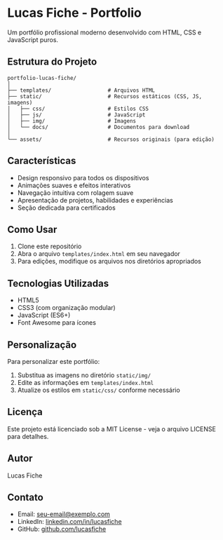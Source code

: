 # Lucas Fiche - Portfolio

Um portfólio profissional moderno desenvolvido com HTML, CSS e JavaScript puros.

## Estrutura do Projeto

```
portfolio-lucas-fiche/
│
├── templates/                  # Arquivos HTML
├── static/                     # Recursos estáticos (CSS, JS, imagens)
│   ├── css/                    # Estilos CSS
│   ├── js/                     # JavaScript
│   ├── img/                    # Imagens
│   └── docs/                   # Documentos para download
│
└── assets/                     # Recursos originais (para edição)
```

## Características

- Design responsivo para todos os dispositivos
- Animações suaves e efeitos interativos
- Navegação intuitiva com rolagem suave
- Apresentação de projetos, habilidades e experiências
- Seção dedicada para certificados

## Como Usar

1. Clone este repositório
2. Abra o arquivo `templates/index.html` em seu navegador
3. Para edições, modifique os arquivos nos diretórios apropriados

## Tecnologias Utilizadas

- HTML5
- CSS3 (com organização modular)
- JavaScript (ES6+)
- Font Awesome para ícones

## Personalização

Para personalizar este portfólio:

1. Substitua as imagens no diretório `static/img/`
2. Edite as informações em `templates/index.html`
3. Atualize os estilos em `static/css/` conforme necessário

## Licença

Este projeto está licenciado sob a MIT License - veja o arquivo LICENSE para detalhes.

## Autor

Lucas Fiche

## Contato

- Email: [seu-email@exemplo.com](mailto:lucas.fiche.u.borges@gmail.com)
- LinkedIn: [linkedin.com/in/lucasfiche](https://linkedin.com/in/lucasfiche)
- GitHub: [github.com/lucasfiche](https://github.com/lucasfiche)